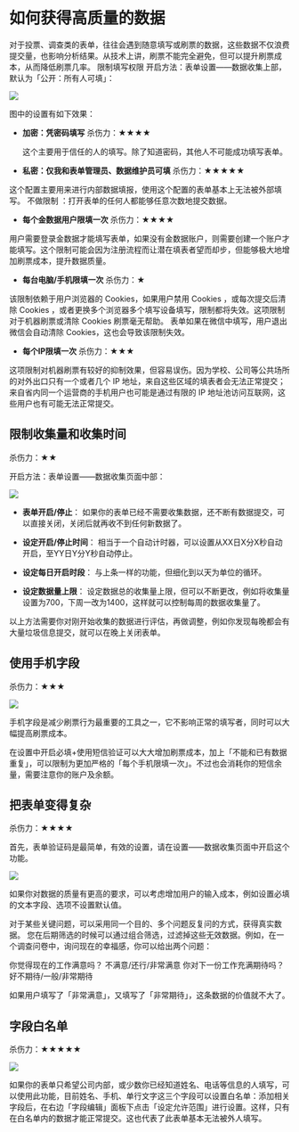 # 如何获得高质量的数据

对于投票、调查类的表单，往往会遇到随意填写或刷票的数据，这些数据不仅浪费提交量，也影响分析结果。从技术上讲，刷票不能完全避免，但可以提升刷票成本，从而降低刷票几率。
限制填写权限
开启方法：表单设置——数据收集上部，默认为「公开：所有人可填」：

![](https://dn-shimo-image.qbox.me/HPKM3py4ZPkPBe2G/image.png)

图中的设置有如下效果：

* **加密：凭密码填写** 杀伤力：★★★★

  这个主要用于信任的人的填写。除了知道密码，其他人不可能成功填写表单。

* **私密：仅我和表单管理员、数据维护员可填** 杀伤力：★★★★★

这个配置主要用来进行内部数据填报，使用这个配置的表单基本上无法被外部填写。
不做限制 ：打开表单的任何人都能够任意次数地提交数据。

* **每个金数据用户限填一次** 杀伤力：★★★★

用户需要登录金数据才能填写表单，如果没有金数据账户，则需要创建一个账户才能填写。这个限制可能会因为注册流程而让潜在填表者望而却步，但能够极大地增加刷票成本，提升数据质量。

* **每台电脑/手机限填一次** 杀伤力：★

该限制依赖于用户浏览器的 Cookies，如果用户禁用 Cookies ，或每次提交后清除 Cookies ，或者更换多个浏览器多个填写设备填写，限制都将失效。这项限制对于机器刷票或清除 Cookies 刷票毫无帮助。 表单如果在微信中填写，用户退出微信会自动清除 Cookies，这也会导致该限制失效。

* **每个IP限填一次** 杀伤力：★★★

这项限制对机器刷票有较好的抑制效果，但容易误伤。因为学校、公司等公共场所的对外出口只有一个或者几个 IP 地址，来自这些区域的填表者会无法正常提交；来自省内同一个运营商的手机用户也可能是通过有限的 IP 地址池访问互联网，这些用户也有可能无法正常提交。

## 限制收集量和收集时间

杀伤力：★★

开启方法：表单设置——数据收集页面中部：

![](https://dn-shimo-image.qbox.me/kHek3jcwuxgj9wlb/image.png)

* **表单开启/停止**： 如果你的表单已经不需要收集数据，还不断有数据提交，可以直接关闭，关闭后就再收不到任何新数据了。

* **设定开启/停止时间**： 相当于一个自动计时器，可以设置从XX日X分X秒自动开启，至YY日Y分Y秒自动停止。
* **设定每日开启时段**：
与上条一样的功能，但细化到以天为单位的循环。

* **设定数据量上限**： 设定数据总的收集量上限，但可以不断更改，例如将收集量设置为700，下周一改为1400，这样就可以控制每周的数据收集量了。

以上方法需要你对刚开始收集的数据进行评估，再做调整，例如你发现每晚都会有大量垃圾信息提交，就可以在晚上关闭表单。

## 使用手机字段
杀伤力：★★★

![](https://dn-shimo-image.qbox.me/g94tjdONILs2bMGX/image.png)

手机字段是减少刷票行为最重要的工具之一，它不影响正常的填写者，同时可以大幅提高刷票成本。

在设置中开启必填+使用短信验证可以大大增加刷票成本，加上「不能和已有数据重复」，可以限制为更加严格的「每个手机限填一次」。不过也会消耗你的短信余量，需要注意你的账户及余额。

## 把表单变得复杂
杀伤力：★★★★

首先，表单验证码是最简单，有效的设置，请在设置——数据收集页面中开启这个功能。

![](https://dn-shimo-image.qbox.me/nB3aJJfnVGk9DbLk/image.png)

如果你对数据的质量有更高的要求，可以考虑增加用户的输入成本，例如设置必填的文本字段、选项不设置默认值。

对于某些关键问题，可以采用同一个目的、多个问题反复问的方式，获得真实数据。 您在后期筛选的时候可以通过组合筛选，过滤掉这些无效数据。例如，在一个调查问卷中，询问现在的幸福感，你可以给出两个问题：

你觉得现在的工作满意吗？ 不满意/还行/非常满意
你对下一份工作充满期待吗？ 好不期待/一般/非常期待

如果用户填写了「非常满意」，又填写了「非常期待」，这条数据的价值就不大了。

## 字段白名单

杀伤力：★★★★★

![](https://dn-shimo-image.qbox.me/moMWriw86p8lneLD/image.png)

如果你的表单只希望公司内部，或少数你已经知道姓名、电话等信息的人填写，可以使用此功能，目前姓名、手机、单行文字这三个字段可以设置白名单：添加相关字段后，在右边「字段编辑」面板下点击「设定允许范围」进行设置。这样，只有在白名单内的数据才能正常提交。这也代表了此表单基本无法被外人填写。


